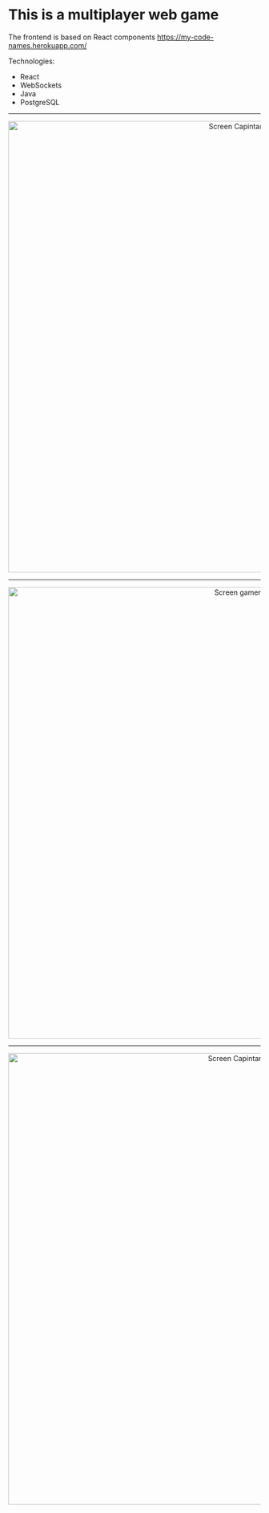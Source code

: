 # This is a multiplayer web game

The frontend is based on React components https://my-code-names.herokuapp.com/

Technologies:

* React
* WebSockets
* Java
* PostgreSQL

<hr>
<p align="center">
  <img src="https://firebasestorage.googleapis.com/v0/b/messenger-api-6d6b5.appspot.com/o/images%2FScreenshot%20from%202022-08-24%2016-10-54.png?alt=media&token=38863015-c417-4e4c-805f-c771f4301d34" width="900" title="Screen Capintan1">
</p>
<hr>
<p align="center">
   <img src="https://firebasestorage.googleapis.com/v0/b/messenger-api-6d6b5.appspot.com/o/images%2FScreenshot%20from%202022-08-24%2016-10-26.png?alt=media&token=70500db9-6f3e-46cf-930e-1fc0fbe256f7" width="900" title="Screen gamer">
</p>
<hr>
<p align="center">
  <img src="https://firebasestorage.googleapis.com/v0/b/messenger-api-6d6b5.appspot.com/o/images%2FScreenshot%20from%202022-08-24%2016-09-39.png?alt=media&token=2e8793cc-d303-441d-b390-6927886211cd" width="900" title="Screen Capintan2">
</p>
